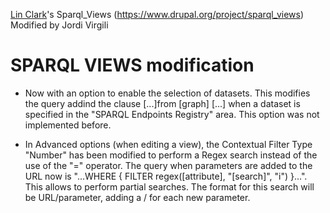 [Lin Clark](https://github.com/linclark)'s Sparql_Views (https://www.drupal.org/project/sparql_views) Modified by Jordi Virgili

SPARQL VIEWS modification
============


   * Now with an option to enable the selection of datasets. This modifies the query addind the clause [...]from [graph] [...] when a dataset is specified in the "SPARQL Endpoints Registry" area.
   This option was not implemented before.

   * In Advanced options (when editing a view), the Contextual Filter Type "Number" has been modified to perform a Regex search instead of the use of the "=" operator.
   The query when parameters are added to the URL now is "...WHERE { FILTER regex([attribute],  "[search]",  "i") }...".
   This allows to perform partial searches. The format for this search will be URL/parameter, adding a / for each new parameter.
